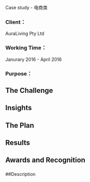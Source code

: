Case study - 电商类

### Client：
AuraLiving Pty Ltd
### Working Time：
Janurary 2016 - April 2016
### Purpose：

## The Challenge
###

## Insights
###

## The Plan
###

## Results
###

## Awards and Recognition
###

##Description